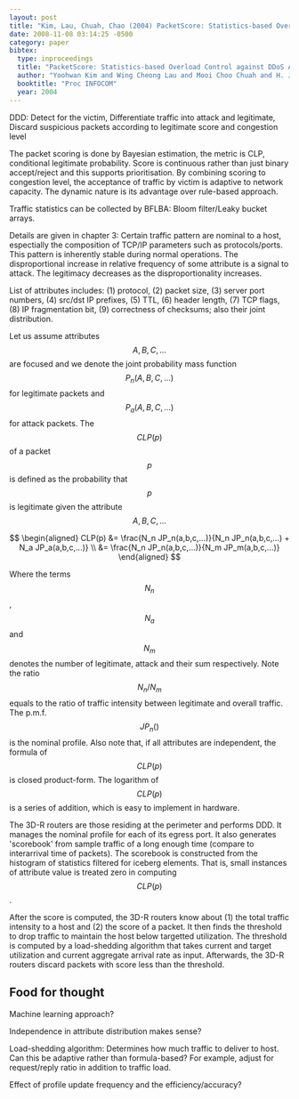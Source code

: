 ```yaml
---
layout: post
title: "Kim, Lau, Chuah, Chao (2004) PacketScore: Statistics-based Overload Control against DDoS Attacks (INFOCOM)"
date: 2008-11-08 03:14:25 -0500
category: paper
bibtex:
  type: inproceedings
  title: "PacketScore: Statistics-based Overload Control against DDoS Attacks"
  author: "Yoohwan Kim and Wing Cheong Lau and Mooi Choo Chuah and H. Jonathan Chao"
  booktitle: "Proc INFOCOM"
  year: 2004
---
```

DDD: Detect for the victim, Differentiate traffic into attack and legitimate, Discard suspicious packets according to legitimate score and congestion level

The packet scoring is done by Bayesian estimation, the metric is CLP, conditional legitimate probability. Score is continuous rather than just binary accept/reject and this supports prioritisation. By combining scoring to congestion level, the acceptance of traffic by victim is adaptive to network capacity. The dynamic nature is its advantage over rule-based approach.

Traffic statistics can be collected by BFLBA: Bloom filter/Leaky bucket arrays.

Details are given in chapter 3: Certain traffic pattern are nominal to a host, espectially the composition of TCP/IP parameters such as protocols/ports. This pattern is inherently stable during normal operations. The disproportional increase in relative frequency of some attribute is a signal to attack. The legitimacy decreases as the disproportionality increases.

List of attributes includes: (1) protocol, (2) packet size, (3) server port numbers, (4) src/dst IP prefixes, (5) TTL, (6) header length, (7) TCP flags, (8) IP fragmentation bit, (9) correctness of checksums; also their joint distribution.

Let us assume attributes $$A, B, C, ...$$ are focused and we denote the joint probability mass function $$P_n(A,B,C,...)$$ for legitimate packets and $$P_a(A,B,C,...)$$ for attack packets. The $$CLP(p)$$ of a packet $$p$$ is defined as the probability that $$p$$ is legitimate given the attribute $$A,B,C,...$$

$$
\begin{aligned}
CLP(p) &= \frac{N_n JP_n(a,b,c,...)}{N_n JP_n(a,b,c,...) + N_a JP_a(a,b,c,...)} \\
&= \frac{N_n JP_n(a,b,c,...)}{N_m JP_m(a,b,c,...)}
\end{aligned}
$$

Where the terms $$N_n$$, $$N_a$$ and $$N_m$$ denotes the number of legitimate, attack and their sum respectively. Note the ratio $$N_n/N_m$$ equals to the ratio of traffic intensity between legitimate and overall traffic. The p.m.f. $$JP_n()$$ is the nominal profile. Also note that, if all attributes are independent, the formula of $$CLP(p)$$ is closed product-form. The logarithm of $$CLP(p)$$ is a series of addition, which is easy to implement in hardware.

The 3D-R routers are those residing at the perimeter and performs DDD. It manages the nominal profile for each of its egress port. It also generates 'scorebook' from sample traffic of a long enough time (compare to interarrival time of packets). The scorebook is constructed from the histogram of statistics filtered for iceberg elements. That is, small instances of attribute value is treated zero in computing $$CLP(p)$$.

After the score is computed, the 3D-R routers know about (1) the total traffic intensity to a host and (2) the score of a packet. It then finds the threshold to drop traffic to maintain the host below targetted utilization. The threshold is computed by a load-shedding algorithm that takes current and target utilization and current aggregate arrival rate as input. Afterwards, the 3D-R routers discard packets with score less than the threshold.


## Food for thought

Machine learning approach?

Independence in attribute distribution makes sense?

Load-shedding algorithm: Determines how much traffic to deliver to host. Can this be adaptive rather than formula-based? For example, adjust for request/reply ratio in addition to traffic load.

Effect of profile update frequency and the efficiency/accuracy?

